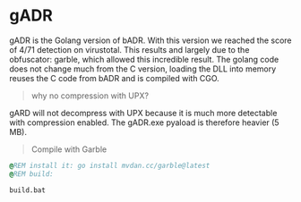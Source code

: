 # gADR

gADR is the Golang version of bADR. With this version we reached the score of 4/71 detection on virustotal. This results and largely due to the obfuscator: garble, which allowed this incredible result. The golang code does not change much from the C version, loading the DLL into memory reuses the C code from bADR and is compiled with CGO.

> why no compression with UPX?

gARD will not decompress with UPX because it is much more detectable with compression enabled. The gADR.exe pyaload is therefore heavier (5 MB).

> Compile with Garble

```cmd
@REM install it: go install mvdan.cc/garble@latest
@REM build:

build.bat
```